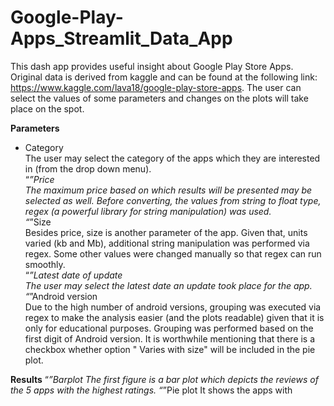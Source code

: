 # Google-Play-Apps_Streamlit_Data_App

This dash app provides useful insight about Google Play Store Apps. Original data is derived from kaggle and can be found at the following link: https://www.kaggle.com/lava18/google-play-store-apps. The user can select the values of some parameters and changes on the plots will take place on the spot.

**Parameters**<br />
* Category <br />
The user may select the category of the apps which they are interested in (from the drop down menu).<br />
“*”Price <br />
The maximum price based on which results will be presented may be selected as well. Before converting, the values from string to float type, regex (a powerful library for string manipulation) was used.<br />
“*”Size <br />
Besides price, size is another parameter of the app. Given that, units varied (kb and Mb), additional string manipulation was performed via regex. Some other values were changed manually so that regex can run smoothly. <br />
“*”Latest date of update <br />
The user may select the latest date an update took place for the app. <br />
“*”Android version  <br />
Due to the high number of android versions, grouping was executed via regex to make the analysis easier (and the plots readable) given that it is only for educational purposes. Grouping was performed based on the first digit of Android version. It is worthwhile mentioning that there is a checkbox whether option " Varies with size" will be included in the pie plot.

**Results**
“*”Barplot
The first figure is a bar plot which depicts the reviews of the 5 apps with the highest ratings. 
“*”Pie plot
It shows the apps with



